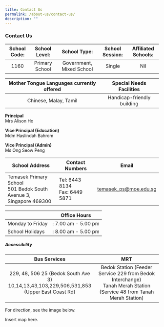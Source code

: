 ```yaml
---
title: Contact Us
permalink: /about-us/contact-us/
description: ""
---
```

### Contact Us

| School Code: 	| School Level:  	| School Type:  	| School Session:  	| Affiliated Schools: 	|
|:---:	|:---:	|:---:	|:---:	|:---:	|
| 1160   	|  Primary School  	|  Government, Mixed School 	| Single   	|  Nil 	|

| Mother Tongue Languages currently offered 	| Special Needs Facilities 	|
|:---:	|:---:	|
| Chinese, Malay, Tamil 	| Handicap-friendly building 	|

**Principal** <br> Mrs Alison Ho

**Vice Principal (Education)** <br> Mdm Haslindah Bahrom

**Vice Principal (Admin)** <br> Ms Ong Seow Peng

| School Address 	| Contact Numbers 	| Email 	|
|---	|---	|---	|
| Temasek Primary School<br>501 Bedok South Avenue 3,<br>Singapore 469300 	| Tel:  6443 8134<br>Fax: 6449 5871<br> 	| temasek_ps@moe.edu.sg<br> 	|

|  	| Office Hours 	|
|---	|---	|
| Monday to Friday 	| : 7.00 am - 5.00 pm 	|
| School Holidays 	| : 8.00 am - 5.00 pm 	|

##### Accessibility

| Bus Services 	| MRT  	|
|:---:	|:---:	|
| 229, 48, 506  25 (Bedok South Ave 3) <br>10,14,13,43,103,229,506,531,853 <br>(Upper East Coast Rd)  	| Bedok Station (Feeder Service 229 from Bedok Interchange)<br>Tanah Merah Station (Service 48 from Tanah Merah Station)  	|

For direction, see the image below.

Insert map here.